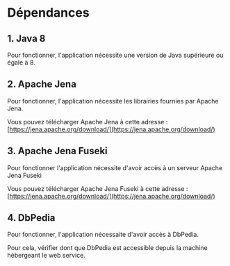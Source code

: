 # Dépendances

## 1. Java 8

Pour fonctionner, l'application nécessite une version de Java supérieure ou égale à 8.

## 2. Apache Jena

Pour fonctionner, l'application nécessite les librairies fournies par Apache Jena. 

Vous pouvez télécharger Apache Jena à cette adresse : [https://jena.apache.org/download/](https://jena.apache.org/download/)

## 3. Apache Jena Fuseki

Pour fonctionner l'application nécessite d'avoir accès à un serveur Apache Jena Fuseki

Vous pouvez télécharger Apache Jena Fuseki à cette adresse : [https://jena.apache.org/download/](https://jena.apache.org/download/)

## 4. DbPedia

Pour fonctionner, l'application nécessaite d'avoir accès à DbPedia. 

Pour cela, vérifier dont que DbPedia est accessible depuis la machine hébergeant le web service. 